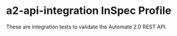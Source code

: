 # a2-api-integration InSpec Profile

These are integration tests to validate the Automate 2.0 REST API.
